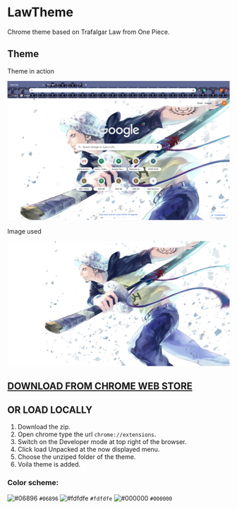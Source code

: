 # LawTheme
Chrome theme based on Trafalgar Law from One Piece.

## Theme 

Theme in action

![](sampleImages/theme.png)


Image used


![](images/law6.png)

## [DOWNLOAD FROM CHROME WEB STORE](https://chrome.google.com/webstore/detail/trafalgar-law-onepiece-th/ncadmoccbmecijabbjkigedciefojdeh)

## OR LOAD LOCALLY

1. Download the zip.
2. Open chrome type the url `chrome://extensions`.
3. Switch on the Developer mode at top right of the browser.
4. Click load Unpacked at the now displayed menu.
5. Choose the unziped folder of the theme.
6. Voila theme is added.

### Color scheme:

![#06896](https://placehold.it/15/06896/000000?text=+) `#06896`
![#fdfdfe](https://placehold.it/15/fdfdfe000000?text=+) `#fdfdfe`
![#000000](https://placehold.it/15/000000/000000?text=+) `#000000`
